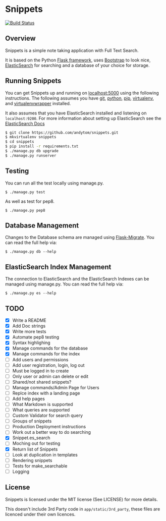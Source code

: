 Snippets
========

[![Build Status](https://travis-ci.org/andytom/snippets.svg?branch=master)](https://travis-ci.org/andytom/snippets)

Overview
--------
Snippets is a simple note taking application with Full Text Search.

It is based on the Python [Flask framework](http://flask.pocoo.org/), uses
[Bootstrap](http://getbootstrap.com/) to look nice,
[ElasticSearch](https://www.elastic.co/products/elasticsearch) for searching
and a database of your choice for storage.

Running Snippets
----------------
You can get Snippets up and running on [localhost:5000](http://localhost:5000/)
using the following instructions. The following assumes you have [git](https://git-scm.com/),
[python](https://www.python.org/), [pip](https://docs.python.org/2.7/installing/),
[virtualenv](https://virtualenv.pypa.io/en/latest/),
and [virtualenvwrapper](https://virtualenvwrapper.readthedocs.org/en/latest/) installed.

It also assumes that you have ElasticSearch installed and listening
on ```localhost:9200```. For more information about setting up ElasticSearch
see the
[ElasticSearch Docs](https://www.elastic.co/guide/en/elasticsearch/reference/current/index.html)

~~~ bash
$ git clone https://github.com/andytom/snippets.git
$ mkvirtualenv snippets
$ cd snippets
$ pip install -r requirements.txt
$ ./manage.py db upgrade
$ ./manage.py runserver
~~~


Testing
-------
You can run all the test locally using manage.py.

~~~
$ ./manage.py test
~~~

As well as test for pep8.

~~~
$ ./manage.py pep8
~~~


Database Management
-------------------
Changes to the Database schema are managed using [Flask-Migrate](https://flask-migrate.readthedocs.org/en/latest/).
You can read the full help via:

~~~
$ ./manage.py db --help
~~~

ElasticSearch Index Management
------------------------------
The connection to ElasticSearch and the ElasticSearch Indexes can be managed using manage.py.
You can read the full help via:

~~~
$ ./manage.py es --help
~~~

TODO
----
- [x] Write a README
- [x] Add Doc strings
- [x] Write more tests
- [x] Automate pep8 testing
- [x] Syntax highlighing
- [x] Manage commands for the database
- [x] Manage commands for the index
- [ ] Add users and permissions
 - [ ] Add user registration, login, log out
 - [ ] Must be logged in to create
 - [ ] Only user or admin can delete or edit
 - [ ] Shared/not shared snippets?
 - [ ] Manage commands/Admin Page for Users
- [ ] Replce index with a landing page
- [ ] Add help pages
 - [ ] What Markdown is supported
 - [ ] What queries are supported
- [ ] Custom Validator for search query
- [ ] Groups of snippets
- [ ] Production Deployment instructions
- [ ] Work out a better way to do searching
 - [x] Snippet.es_search
 - [ ] Moching out for testing
 - [x] Return list of Snippets
- [ ] Look at duplication in templates
 - [ ] Rendering snippets
- [ ] Tests for make_searchable
- [ ] Logging

License
-------
Snippets is licensed under the MIT license (See LICENSE) for more details.

This doesn't include 3rd Party code in ```app/static/3rd_party```, these files
are licenced under their own licences.
